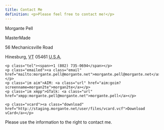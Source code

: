 ```yaml
---
title: Contact Me
definition: <p>Please feel free to contact me!</p>
---
```


<div class="section hcard">
	<p class="fn">Morgante Pell</p>
	<p class="org">MasterMade</p>
	<div class="address">
		<p class="street-address">56 Mechanicsville Road</p>
		<p><span class="locality">Hinesburg</span>, <abbr class="region" title="Vermont">VT</abbr> <span class="postal-code">05461</span>
		<acronym class="country-name" title="United States of America">U.S.A.</acronym></p>
	</div>

	<p class="tel"><span>+1 (802) 735-0694</span></p>
	<p class="emailed"><a class="email" href="mailto:morgante.pell@morgante.net">morgante.pell@morgante.net</a></p>
	<p class="im aim">AIM: <a class="url" href="aim:goim?screenname=morgan2te">morgan2te</a></p>
	<p class="im xmpp">GTalk: <a class="url" href="xmpp:morgante.pell@morgante.net">morgante.pell</a></p>
	
	<p class="vcard"><a class="download" href="http://staging.morgante.net/user/files/vcard.vcf">Download vCard</a></p>
</div>
<div class="section primary">
<p>Please use the information to the right to contact me.</p>
</div>
